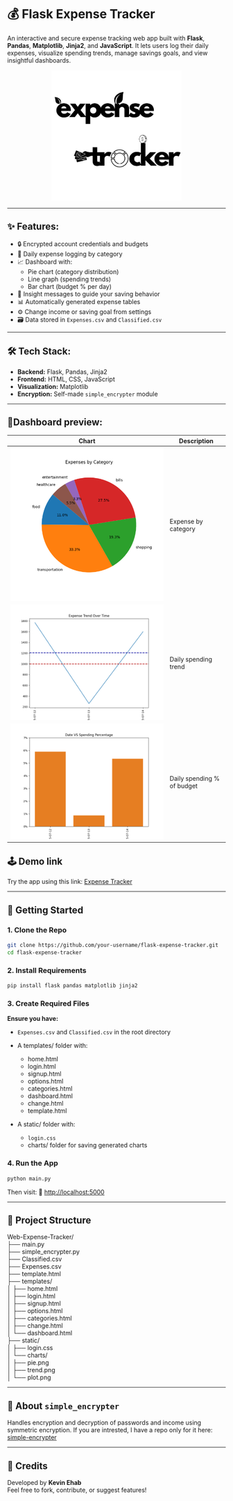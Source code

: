 # 💰 Flask Expense Tracker

An interactive and secure expense tracking web app built with **Flask**, **Pandas**, **Matplotlib**, **Jinja2**, and **JavaScript**. It lets users log their daily expenses, visualize spending trends, manage savings goals, and view insightful dashboards.
<p align="center">
  <img src="static/logo.png" alt="Description" width="300"/>
</p>

---

## ✨ Features:

- 🔒 Encrypted account credentials and budgets
- 🧾 Daily expense logging by category
- 📈 Dashboard with:
  - Pie chart (category distribution)
  - Line graph (spending trends)
  - Bar chart (budget % per day)
- 💬 Insight messages to guide your saving behavior
- 📊 Automatically generated expense tables
- ⚙️ Change income or saving goal from settings
- 🗃 Data stored in `Expenses.csv` and `Classified.csv`

---

## 🛠 Tech Stack:

- **Backend:** Flask, Pandas, Jinja2
- **Frontend:** HTML, CSS, JavaScript
- **Visualization:** Matplotlib
- **Encryption:** Self-made `simple_encrypter` module

---

## 📸Dashboard preview:

| Chart                                  | Description                |
| -------------------------------------- | -------------------------- |
| ![Pie Chart](static/charts/pie.png)    | Expense by category        |
| ![Trend Line](static/charts/trend.png) | Daily spending trend       |
| ![Bar Chart](static/charts/plot.png)   | Daily spending % of budget |


## 🕹 Demo link
Try the app using this link: <a href='https://bba18d20-6366-4132-9e3d-35a8b34cc7be-00-2z4simwq327lt.janeway.replit.dev:5000/'>Expense Tracker</a>

---

## 🚀 Getting Started

### 1. Clone the Repo

```bash
git clone https://github.com/your-username/flask-expense-tracker.git
cd flask-expense-tracker
```
### 2. Install Requirements
```bash
pip install flask pandas matplotlib jinja2
```
### 3. Create Required Files
<strong>Ensure you have:</strong><br>

- `Expenses.csv` and `Classified.csv` in the root directory

- A templates/ folder with:

  - home.html
  - login.html
  - signup.html
  - options.html
  - categories.html
  - dashboard.html
  - change.html
  - template.html

- A static/ folder with:
  - `login.css`
  - charts/ folder for saving generated charts
### 4. Run the App
```bash
python main.py
```
Then visit:
📍 <a href='http://localhost:5000'>http://localhost:5000</a>

---

## 📂 Project Structure

Web-Expense-Tracker/<br>
├── main.py<br>
├── simple_encrypter.py<br>
├── Classified.csv<br>
├── Expenses.csv<br>
├── template.html<br>
├── templates/<br>
│ ├── home.html<br>
│ ├── login.html<br>
│ ├── signup.html<br>
│ ├── options.html<br>
│ ├── categories.html<br>
│ ├── change.html<br>
│ └── dashboard.html<br>
├── static/<br>
│ ├── login.css<br>
│ └── charts/<br>
│ ├── pie.png<br>
│ ├── trend.png<br>
│ └── plot.png

---

## 🔐 About `simple_encrypter`
Handles encryption and decryption of passwords and income using symmetric encryption.
If you are intrested, I have a repo only for it here: 
<a href='https://github.com/kevin-ehab/simple-encrypter'>simple-encrypter</a>

---

## 🙌 Credits
Developed by <strong>Kevin Ehab</strong><br>
Feel free to fork, contribute, or suggest features!
